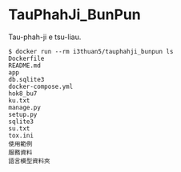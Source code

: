 # TauPhahJi_BunPun
Tau-phah-ji e tsu-liau.

```
$ docker run --rm i3thuan5/tauphahji_bunpun ls
Dockerfile
README.md
app
db.sqlite3
docker-compose.yml
hok8_bu7
ku.txt
manage.py
setup.py
sqlite3
su.txt
tox.ini
使用範例
服務資料
語言模型資料夾
```

